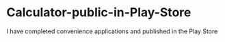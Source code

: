 # Calculator-public-in-Play-Store
 I have completed convenience applications and published  in the Play Store
